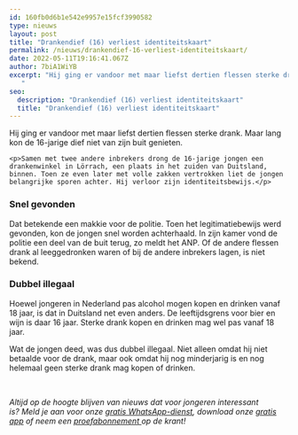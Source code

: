 ```yaml
---
id: 160fb0d6b1e542e9957e15fcf3990582
type: nieuws
layout: post
title: "Drankendief (16) verliest identiteitskaart"
permalink: /nieuws/drankendief-16-verliest-identiteitskaart/
date: 2022-05-11T19:16:41.067Z
author: 7biA1WiYB
excerpt: "Hij ging er vandoor met maar liefst dertien flessen sterke drank. Maar lang kon de 16-jarige dief niet van zijn buit genieten.
   "
seo:
  description: "Drankendief (16) verliest identiteitskaart"
  title: "Drankendief (16) verliest identiteitskaart"
---
```

Hij ging er vandoor met maar liefst dertien flessen sterke drank. Maar lang kon de 16-jarige dief niet van zijn buit genieten.
   

    <p>Samen met twee andere inbrekers drong de 16-jarige jongen een drankenwinkel in Lörrach, een plaats in het zuiden van Duitsland, binnen. Toen ze even later met volle zakken vertrokken liet de jongen belangrijke sporen achter. Hij verloor zijn identiteitsbewijs.</p>
<h3>Snel gevonden</h3>
<p>Dat betekende een makkie voor de politie. Toen het legitimatiebewijs werd gevonden, kon de jongen snel worden achterhaald. In zijn kamer vond de politie een deel van de buit terug, zo meldt het ANP. Of de andere flessen drank al leeggedronken waren of bij de andere inbrekers lagen, is niet bekend.</p>
<h3>Dubbel illegaal</h3>
<p>Hoewel jongeren in Nederland pas alcohol mogen kopen en drinken vanaf 18 jaar, is dat in Duitsland net even anders. De leeftijdsgrens voor bier en wijn is daar 16 jaar. Sterke drank kopen en drinken mag wel pas vanaf 18 jaar.</p>
<p>Wat de jongen deed, was dus dubbel illegaal. Niet alleen omdat hij niet betaalde voor de drank, maar ook omdat hij nog minderjarig is en nog helemaal geen sterke drank mag kopen of drinken.</p>
<p> </p>
<p><em>Altijd op de hoogte blijven van nieuws dat voor jongeren interessant is? Meld je aan voor onze </em><a href="https://original.sevendays.nl/whatsapp"><em>gratis WhatsApp-dienst</em></a><em>, download onze </em><a href="https://original.sevendays.nl/app"><em>gratis app</em></a><em> of neem een </em><a href="https://abonneren.sevendays.nl/abonneren/abonnementen/ae/artikel"><em>proefabonnement </em></a><em>op de krant!</em></p>  
